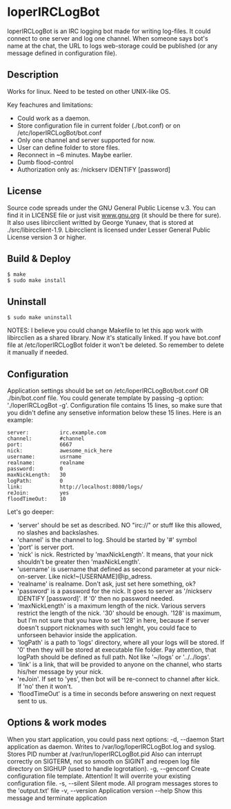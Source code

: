 # loperIRCLogBot

loperIRCLogBot is an IRC logging bot made for writing log-files. It could connect to one server and log one channel.
When someone says bot's name at the chat, the URL to logs web-storage could be published (or any message defined in configuration file).

## Description

Works for linux. Need to be tested on other UNIX-like OS.

Key feachures and limitations:
* Could work as a daemon.
* Store configuration file in current folder (./bot.conf)  or on /etc/loperIRCLogBot/bot.conf
* Only one channel and server supported for now.
* User can define folder to store files.
* Reconnect in ~6 minutes. Maybe earlier. 
* Dumb flood-control
* Authorization only as: /nickserv IDENTIFY [password] 

## License

Source code spreads under the GNU General Public License v.3. You can find it in LICENSE file or just visit www.gnu.org (it should be there for sure). 
It also uses  libircclient writted by George Yunaev, that is stored at ./src/libircclient-1.9. Libircclient is licensed under Lesser General Public License version 3 or higher. 

## Build & Deploy

```
$ make
$ sudo make install
```
## Uninstall
```
$ sudo make uninstall
```

NOTES: 
I believe you could change Makefile to let this app work with libircclien as a shared library. Now it's statically linked.
If you have bot.conf file at /etc/loperIRCLogBot folder it won't be deleted. So remember to delete it manually if needed.

## Configuration

Application settings should be set on /etc/loperIRCLogBot/bot.conf OR ./bin/bot.conf file. You could generate template by passing -g option: './loperIRCLogBot -g'. 
Configuration file contains 15 lines, so make sure that you didn't define any sensetive information below these 15 lines.
Here is an example:
```
server:          irc.example.com
channel:         #channel
port:            6667
nick:            awesome_nick_here
username:        usrname
realname:        realname
password:        0 
maxNickLength:   30
logPath:         0 
link:            http://localhost:8080/logs/
reJoin:          yes
floodTimeOut:    10
```

Let's go deeper:

* 'server' should be set as described. NO "irc://" or stuff like this allowed, no slashes and backslashes.
* 'channel' is the channel to log. Should be started by '#' symbol
* 'port' is server port.
* 'nick' is nick. Restricted by 'maxNickLength'. It means, that your nick shouldn't be greater then 'maxNickLength'.
* 'username' is username that defined as second parameter at your nick-on-server. Like nick!~[USERNAME]@ip_adress.
* 'realname' is realname. Don't ask, just set here something, ok?
* 'password' is a password for the nick. It goes to server as '/nickserv IDENTIFY [password]'. If '0' then no password needed. 
* 'maxNickLength' is a maximum length of the nick. Various servers restrict the length of the nick. '30' should be enough. '128' is maximum, but I'm not sure that you have to set '128' in here, because if server doesn't support nicknames with such lenght, you could face to unforseen behavior inside the application.
* 'logPath' is a path to 'logs' directory, where all your logs will be stored. If '0' then they will be stored at executable file folder. Pay attention, that logPath should be defined as full path. Not like '~/logs' or '../../logs'.
* 'link' is a link, that will be provided to anyone on the channel, who starts his/her message by your nick.
* 'reJoin'. If set to 'yes', then bot will be re-connect to channel after kick. If 'no' then it won't.
* 'floodTimeOut' is a time in seconds before answering on next request sent to us. 

## Options & work modes

When you start application, you could pass next options:
   -d, --daemon          Start application as daemon. Writes to /var/log/loperIRCLogBot.log and syslog. Stores PID number at /var/run/loperIRCLogBot.pid
                         Also can interrupt correctly on SIGTERM, not so smooth on SIGINT and reopen log file directory on SIGHUP (used to handle logrotation).
   -g, --genconf         Create configuration file template. Attention! It will overrite your existing configuration file.
   -s, --silent          Silent mode. All program messages stores to the 'output.txt' file
   -v, --version         Application version
       --help            Show this message and terminate application

